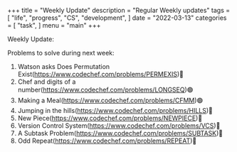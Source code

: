 +++
title = "Weekly Update"
description = "Regular Weekly updates"
tags = [
    "life",
    "progress",
    "CS",
    "development",
]
date = "2022-03-13"
categories = [
    "task",
]
menu = "main"
+++

Weekly Update:

Problems to solve during next week:

1. Watson asks Does Permutation Exist(https://www.codechef.com/problems/PERMEXIS)🔴
2. Chef and digits of a number(https://www.codechef.com/problems/LONGSEQ)🟢
3. Making a Meal(https://www.codechef.com/problems/CFMM)🟢
4. Jumping in the hills(https://www.codechef.com/problems/HILLS)🔴
5. New Piece(https://www.codechef.com/problems/NEWPIECE)🔴
6. Version Control System(https://www.codechef.com/problems/VCS)🔴
7. A Subtask Problem(https://www.codechef.com/problems/SUBTASK)🔴
8. Odd Repeat(https://www.codechef.com/problems/REPEAT)🔴
